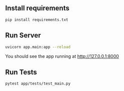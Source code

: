 ## Install requirements
```bash
pip install requirements.txt
```

## Run Server
```bash
uvicorn app.main:app --reload
```

You should see the app running at http://127.0.0.1:8000

## Run Tests
```bash
pytest app/tests/test_main.py
```

